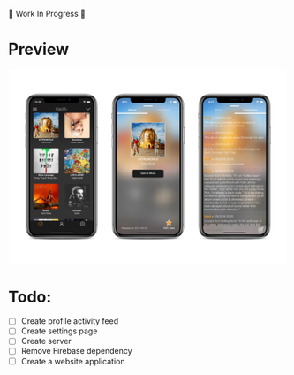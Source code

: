🚧 Work In Progress 🚧

# Preview

![Alt text](./Demo_image.png?raw=true "Demo")

# Todo:
- [ ] Create profile activity feed
- [ ] Create settings page
- [ ] Create server
- [ ] Remove Firebase dependency 
- [ ] Create a website application